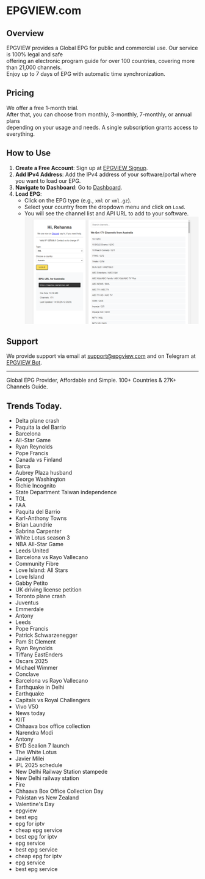 # EPGVIEW.com



## Overview
EPGVIEW provides a Global EPG for public and commercial use. Our service is 100% legal and safe\
offering an electronic program guide for over 100 countries, covering more than 21,000 channels.\
Enjoy up to 7 days of EPG with automatic time synchronization.

## Pricing
We offer a free 1-month trial. \
After that, you can choose from monthly, 3-monthly, 7-monthly, or annual plans \
depending on your usage and needs. A single subscription grants access to everything.

## How to Use
1. **Create a Free Account**: Sign up at [EPGVIEW Signup](https://epgview.com/signup.php).
2. **Add IPv4 Address**: Add the IPv4 address of your software/portal where you want to load our EPG.
3. **Navigate to Dashboard**: Go to [Dashboard](https://epgview.com/dashboard.php).
4. **Load EPG**:
   - Click on the EPG type (e.g., `xml` or `xml.gz`).
   - Select your country from the dropdown menu and click on `Load`.
   - You will see the channel list and API URL to add to your software.
![EPGVIEW](img/dashboard.png)
## Support
We provide support via email at [support@epgview.com](mailto:support@epgview.com) and on Telegram at [EPGVIEW Bot](https://t.me/epgview_bot).

---

Global EPG Provider, Affordable and Simple. 100+ Countries & 27K+ Channels Guide.

## Trends Today.

- Delta plane crash
- Paquita la del Barrio
- Barcelona
- All-Star Game
- Ryan Reynolds
- Pope Francis
- Canada vs Finland
- Barca
- Aubrey Plaza husband
- George Washington
- Richie Incognito
- State Department Taiwan independence
- TGL
- FAA
- Paquita del Barrio
- Karl-Anthony Towns
- Brian Laundrie
- Sabrina Carpenter
- White Lotus season 3
- NBA All-Star Game
- Leeds United
- Barcelona vs Rayo Vallecano
- Community Fibre
- Love Island: All Stars
- Love Island
- Gabby Petito
- UK driving license petition
- Toronto plane crash
- Juventus
- Emmerdale
- Antony
- Leeds
- Pope Francis
- Patrick Schwarzenegger
- Pam St Clement
- Ryan Reynolds
- Tiffany EastEnders
- Oscars 2025
- Michael Wimmer
- Conclave
- Barcelona vs Rayo Vallecano
- Earthquake in Delhi
- Earthquake
- Capitals vs Royal Challengers
- Vivo V50
- News today
- KIIT
- Chhaava box office collection
- Narendra Modi
- Antony
- BYD Sealion 7 launch
- The White Lotus
- Javier Milei
- IPL 2025 schedule
- New Delhi Railway Station stampede
- New Delhi railway station
- Fire
- Chhaava Box Office Collection Day
- Pakistan vs New Zealand
- Valentine's Day
- epgview
- best epg
- epg for iptv
- cheap epg service
- best epg for iptv
- epg service
- best epg service
- cheap epg for iptv
- epg service
- best epg service
